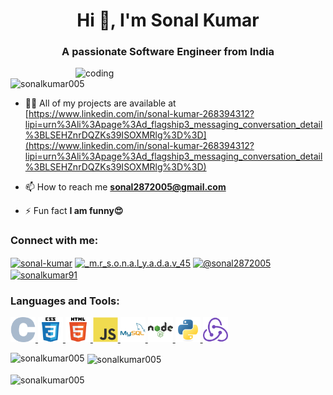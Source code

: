 <h1 align="center">Hi 👋, I'm Sonal Kumar</h1>
<h3 align="center">A passionate Software Engineer from India</h3>
<img align="right" alt="coding" width="400" src="https://camo.githubusercontent.com/4d9f5ecceb711eec6e2018f38a5677dc657c9738d4a65ba3b928c41c0a45b439/68747470733a2f2f6d69726f2e6d656469756d2e636f6d2f6d61782f313336302f302a37513379765349765f7430696f4a2d5a2e676966">

<p align="left"> <img src="https://komarev.com/ghpvc/?username=sonalkumar005&label=Profile%20views&color=0e75b6&style=flat" alt="sonalkumar005" /> </p>

- 👨‍💻 All of my projects are available at [https://www.linkedin.com/in/sonal-kumar-268394312?lipi=urn%3Ali%3Apage%3Ad_flagship3_messaging_conversation_detail%3BLSEHZnrDQZKs39ISOXMRlg%3D%3D](https://www.linkedin.com/in/sonal-kumar-268394312?lipi=urn%3Ali%3Apage%3Ad_flagship3_messaging_conversation_detail%3BLSEHZnrDQZKs39ISOXMRlg%3D%3D)

- 📫 How to reach me **sonal2872005@gmail.com**

- ⚡ Fun fact **I am funny😍**

<h3 align="left">Connect with me:</h3>
<p align="left">
<a href="https://linkedin.com/in/sonal-kumar" target="blank"><img align="center" src="https://raw.githubusercontent.com/rahuldkjain/github-profile-readme-generator/master/src/images/icons/Social/linked-in-alt.svg" alt="sonal-kumar" height="30" width="40" /></a>
<a href="https://instagram.com/_m.r_s.o.n.a.l_y.a.d.a.v_45" target="blank"><img align="center" src="https://raw.githubusercontent.com/rahuldkjain/github-profile-readme-generator/master/src/images/icons/Social/instagram.svg" alt="_m.r_s.o.n.a.l_y.a.d.a.v_45" height="30" width="40" /></a>
<a href="https://www.hackerrank.com/@sonal2872005" target="blank"><img align="center" src="https://raw.githubusercontent.com/rahuldkjain/github-profile-readme-generator/master/src/images/icons/Social/hackerrank.svg" alt="@sonal2872005" height="30" width="40" /></a>
<a href="https://www.leetcode.com/sonalkumar91" target="blank"><img align="center" src="https://raw.githubusercontent.com/rahuldkjain/github-profile-readme-generator/master/src/images/icons/Social/leet-code.svg" alt="sonalkumar91" height="30" width="40" /></a>
</p>

<h3 align="left">Languages and Tools:</h3>
<p align="left"> <a href="https://www.cprogramming.com/" target="_blank" rel="noreferrer"> <img src="https://raw.githubusercontent.com/devicons/devicon/master/icons/c/c-original.svg" alt="c" width="40" height="40"/> </a> <a href="https://www.w3schools.com/css/" target="_blank" rel="noreferrer"> <img src="https://raw.githubusercontent.com/devicons/devicon/master/icons/css3/css3-original-wordmark.svg" alt="css3" width="40" height="40"/> </a> <a href="https://www.w3.org/html/" target="_blank" rel="noreferrer"> <img src="https://raw.githubusercontent.com/devicons/devicon/master/icons/html5/html5-original-wordmark.svg" alt="html5" width="40" height="40"/> </a> <a href="https://developer.mozilla.org/en-US/docs/Web/JavaScript" target="_blank" rel="noreferrer"> <img src="https://raw.githubusercontent.com/devicons/devicon/master/icons/javascript/javascript-original.svg" alt="javascript" width="40" height="40"/> </a> <a href="https://www.mysql.com/" target="_blank" rel="noreferrer"> <img src="https://raw.githubusercontent.com/devicons/devicon/master/icons/mysql/mysql-original-wordmark.svg" alt="mysql" width="40" height="40"/> </a> <a href="https://nodejs.org" target="_blank" rel="noreferrer"> <img src="https://raw.githubusercontent.com/devicons/devicon/master/icons/nodejs/nodejs-original-wordmark.svg" alt="nodejs" width="40" height="40"/> </a> <a href="https://www.python.org" target="_blank" rel="noreferrer"> <img src="https://raw.githubusercontent.com/devicons/devicon/master/icons/python/python-original.svg" alt="python" width="40" height="40"/> </a> <a href="https://redux.js.org" target="_blank" rel="noreferrer"> <img src="https://raw.githubusercontent.com/devicons/devicon/master/icons/redux/redux-original.svg" alt="redux" width="40" height="40"/> </a> </p>

<p><img align="left" src="https://github-readme-stats.vercel.app/api/top-langs?username=sonalkumar005&show_icons=true&locale=en&layout=compact" alt="sonalkumar005" /></p>

<p>&nbsp;<img align="center" src="https://github-readme-stats.vercel.app/api?username=sonalkumar005&show_icons=true&locale=en" alt="sonalkumar005" /></p>

<p><img align="center" src="https://github-readme-streak-stats.herokuapp.com/?user=sonalkumar005&" alt="sonalkumar005" /></p>

